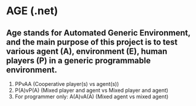 # AGE (.net)

## Age stands for Automated Generic Environment, and the main purpose of this project is to test various agent (A), environment (E), human players (P) in a generic programmable environment.

1. PPvAA (Cooperative player(s) vs agent(s))
2. P(A)vP(A) (Mixed player and agent vs Mixed player and agent)
3. For programmer only: A(A)vA(A) (Mixed agent vs mixed agent)
